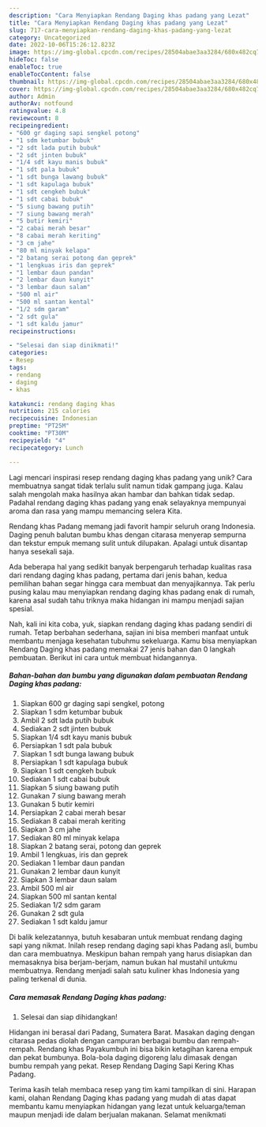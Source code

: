 ```yaml
---
description: "Cara Menyiapkan Rendang Daging khas padang yang Lezat"
title: "Cara Menyiapkan Rendang Daging khas padang yang Lezat"
slug: 717-cara-menyiapkan-rendang-daging-khas-padang-yang-lezat
category: Uncategorized
date: 2022-10-06T15:26:12.823Z
image: https://img-global.cpcdn.com/recipes/28504abae3aa3284/680x482cq70/rendang-daging-khas-padang-foto-resep-utama.jpg
hideToc: false
enableToc: true
enableTocContent: false
thumbnail: https://img-global.cpcdn.com/recipes/28504abae3aa3284/680x482cq70/rendang-daging-khas-padang-foto-resep-utama.jpg
cover: https://img-global.cpcdn.com/recipes/28504abae3aa3284/680x482cq70/rendang-daging-khas-padang-foto-resep-utama.jpg
author: Admin
authorAv: notfound
ratingvalue: 4.8
reviewcount: 8
recipeingredient:
- "600 gr daging sapi sengkel potong"
- "1 sdm ketumbar bubuk"
- "2 sdt lada putih bubuk"
- "2 sdt jinten bubuk"
- "1/4 sdt kayu manis bubuk"
- "1 sdt pala bubuk"
- "1 sdt bunga lawang bubuk"
- "1 sdt kapulaga bubuk"
- "1 sdt cengkeh bubuk"
- "1 sdt cabai bubuk"
- "5 siung bawang putih"
- "7 siung bawang merah"
- "5 butir kemiri"
- "2 cabai merah besar"
- "8 cabai merah keriting"
- "3 cm jahe"
- "80 ml minyak kelapa"
- "2 batang serai potong dan geprek"
- "1 lengkuas iris dan geprek"
- "1 lembar daun pandan"
- "2 lembar daun kunyit"
- "3 lembar daun salam"
- "500 ml air"
- "500 ml santan kental"
- "1/2 sdm garam"
- "2 sdt gula"
- "1 sdt kaldu jamur"
recipeinstructions:

- "Selesai dan siap dinikmati!"
categories:
- Resep
tags:
- rendang
- daging
- khas

katakunci: rendang daging khas 
nutrition: 215 calories
recipecuisine: Indonesian
preptime: "PT25M"
cooktime: "PT30M"
recipeyield: "4"
recipecategory: Lunch

---
```





Lagi mencari inspirasi resep rendang daging khas padang yang unik? Cara membuatnya sangat tidak terlalu sulit namun tidak gampang juga. Kalau salah mengolah maka hasilnya akan hambar dan bahkan tidak sedap. Padahal rendang daging khas padang yang enak selayaknya mempunyai aroma dan rasa yang mampu memancing selera Kita.





Rendang khas Padang memang jadi favorit hampir seluruh orang Indonesia. Daging penuh balutan bumbu khas dengan citarasa menyerap sempurna dan tekstur empuk memang sulit untuk dilupakan. Apalagi untuk disantap hanya sesekali saja.

Ada beberapa hal yang sedikit banyak berpengaruh terhadap kualitas rasa dari rendang daging khas padang, pertama dari jenis bahan, kedua pemilihan bahan segar hingga cara membuat dan menyajikannya. Tak perlu pusing kalau mau menyiapkan rendang daging khas padang enak di rumah, karena asal sudah tahu triknya maka hidangan ini mampu menjadi sajian spesial.






Nah, kali ini kita coba, yuk, siapkan rendang daging khas padang sendiri di rumah. Tetap berbahan sederhana, sajian ini bisa memberi manfaat untuk membantu menjaga kesehatan tubuhmu sekeluarga. Kamu bisa menyiapkan Rendang Daging khas padang memakai 27 jenis bahan dan 0 langkah pembuatan. Berikut ini cara untuk membuat hidangannya.

<!--inarticleads1-->

##### Bahan-bahan dan bumbu yang digunakan dalam pembuatan Rendang Daging khas padang:

1. Siapkan 600 gr daging sapi sengkel, potong
1. Siapkan 1 sdm ketumbar bubuk
1. Ambil 2 sdt lada putih bubuk
1. Sediakan 2 sdt jinten bubuk
1. Siapkan 1/4 sdt kayu manis bubuk
1. Persiapkan 1 sdt pala bubuk
1. Siapkan 1 sdt bunga lawang bubuk
1. Persiapkan 1 sdt kapulaga bubuk
1. Siapkan 1 sdt cengkeh bubuk
1. Sediakan 1 sdt cabai bubuk
1. Siapkan 5 siung bawang putih
1. Gunakan 7 siung bawang merah
1. Gunakan 5 butir kemiri
1. Persiapkan 2 cabai merah besar
1. Sediakan 8 cabai merah keriting
1. Siapkan 3 cm jahe
1. Sediakan 80 ml minyak kelapa
1. Siapkan 2 batang serai, potong dan geprek
1. Ambil 1 lengkuas, iris dan geprek
1. Sediakan 1 lembar daun pandan
1. Gunakan 2 lembar daun kunyit
1. Siapkan 3 lembar daun salam
1. Ambil 500 ml air
1. Siapkan 500 ml santan kental
1. Sediakan 1/2 sdm garam
1. Gunakan 2 sdt gula
1. Sediakan 1 sdt kaldu jamur


Di balik kelezatannya, butuh kesabaran untuk membuat rendang daging sapi yang nikmat. Inilah resep rendang daging sapi khas Padang asli, bumbu dan cara membuatnya. Meskipun bahan rempah yang harus disiapkan dan memasaknya bisa berjam-berjam, namun bukan hal mustahil untukmu membuatnya. Rendang menjadi salah satu kuliner khas Indonesia yang paling terkenal di dunia. 

<!--inarticleads2-->

##### Cara memasak Rendang Daging khas padang:


1. Selesai dan siap dihidangkan!

Hidangan ini berasal dari Padang, Sumatera Barat. Masakan daging dengan citarasa pedas diolah dengan campuran berbagai bumbu dan rempah-rempah. Rendang khas Payakumbuh ini bisa bikin ketagihan karena empuk dan pekat bumbunya. Bola-bola daging digoreng lalu dimasak dengan bumbu rempah yang pekat. Resep Rendang Daging Sapi Kering Khas Padang. 

Terima kasih telah membaca resep yang tim kami tampilkan di sini. Harapan kami, olahan Rendang Daging khas padang yang mudah di atas dapat membantu kamu menyiapkan hidangan yang lezat untuk keluarga/teman maupun menjadi ide dalam berjualan makanan. Selamat menikmati
